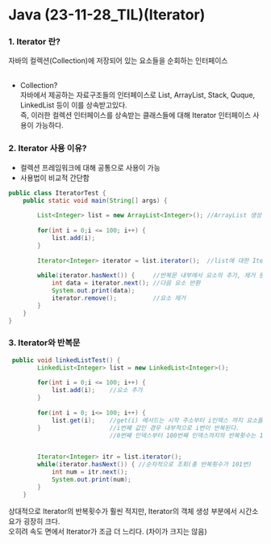 # Java (23-11-28_TIL)(Iterator)

<h3>1. Iterator 란?</h3>
자바의 컬렉션(Collection)에 저장되어 있는 요소들을 순회하는 인터페이스<br><br>

- Collection?<br>
자바에서 제공하는 자료구조들의 인터페이스로 List, ArrayList, Stack, Quque, LinkedList 등이 이를 상속받고있다.<br> 
즉, 이러한 컬렉션 인터페이스를 상속받는 클래스들에 대해 Iterator 인터페이스 사용이 가능하다.


<h3>2. Iterator 사용 이유?</h3>

- 컬렉션 프레임워크에 대해 공통으로 사용이 가능<br> 
- 사용법이 비교적 간단함


```java
public class IteratorTest {
    public static void main(String[] args) {
        
        List<Integer> list = new ArrayList<Integer>(); //ArrayList 생성
 
        for(int i = 0;i <= 100; i++) {
            list.add(i);
        }
        
        Iterator<Integer> iterator = list.iterator();  //list에 대한 Iterator 생성
        
        while(iterator.hasNext()) {     //반복문 내부에서 요소의 추가, 제거 등에서 오는 에러 방지 가능
            int data = iterator.next(); //다음 요소 반환
            System.out.print(data);
            iterator.remove();          //요소 제거
        }   
    }  
}
```

<h3>3. Iterator와 반복문</h3>

```java
 public void linkedListTest() {
        LinkedList<Integer> list = new LinkedList<Integer>();
        
        for(int i = 0;i <= 100; i++) {
            list.add(i);    //요소 추가
        }
        
        for(int i = 0; i<= 100; i++) {
            list.get(i);    //get(i) 메서드는 시작 주소부터 i인덱스 까지 요소를 밟아가며 조회한다.
        }                   //i번째 값인 경우 내부적으로 i번이 반복된다. 
                            //0번째 인덱스부터 100번째 인덱스까지의 반복횟수는 1, 2, 3, ..., 101번 이므로 총 5151번


        Iterator<Integer> itr = list.iterator();
        while(iterator.hasNext()) { //순차적으로 조회(총 반복횟수가 101번)
            int num = itr.next();   
            System.out.print(num);
        }
    }                       
```

상대적으로 Iterator의 반복횟수가 훨씬 적지만, Iterator의 객체 생성 부분에서 시간소요가 굉장히 크다.<br>
오히려 속도 면에서 Iterator가 조금 더 느리다. (차이가 크지는 않음)